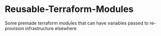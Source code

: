 # Reusable-Terraform-Modules
Some premade terraform modules that can have variables passed to re-provision infrastructure elsewhere
